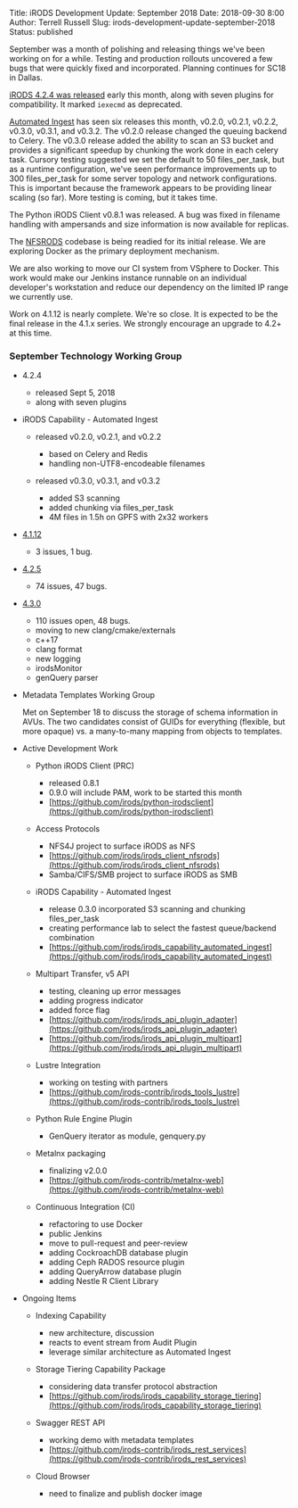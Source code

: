 Title: iRODS Development Update: September 2018
Date: 2018-09-30 8:00
Author: Terrell Russell
Slug: irods-development-update-september-2018
Status: published

September was a month of polishing and releasing things we've been working on for a while.  Testing and production rollouts uncovered a few bugs that were quickly fixed and incorporated.  Planning continues for SC18 in Dallas.

[iRODS 4.2.4 was released]({filename}/posts/irods-4-2-4-is-released.md) early this month, along with seven plugins for compatibility.  It marked `iexecmd` as deprecated.

[Automated Ingest](https://github.com/irods/irods_capability_automated_ingest) has seen six releases this month, v0.2.0, v0.2.1, v0.2.2, v0.3.0, v0.3.1, and v0.3.2.  The v0.2.0 release changed the queuing backend to Celery.  The v0.3.0 release added the ability to scan an S3 bucket and provides a significant speedup by chunking the work done in each celery task.  Cursory testing suggested we set the default to 50 files_per_task, but as a runtime configuration, we've seen performance improvements up to 300 files_per_task for some server topology and network configurations.  This is important because the framework appears to be providing linear scaling (so far).  More testing is coming, but it takes time.

The Python iRODS Client v0.8.1 was released.  A bug was fixed in filename handling with ampersands and size information is now available for replicas.

The [NFSRODS](https://github.com/irods/irods_client_nfsrods) codebase is being readied for its initial release.  We are exploring Docker as the primary deployment mechanism.

We are also working to move our CI system from VSphere to Docker.  This work would make our Jenkins instance runnable on an individual developer's workstation and reduce our dependency on the limited IP range we currently use.

Work on 4.1.12 is nearly complete.  We're so close.  It is expected to be the final release in the 4.1.x series.  We strongly encourage an upgrade to 4.2+ at this time.


### September Technology Working Group

- 4.2.4

    - released Sept 5, 2018
    - along with seven plugins

- iRODS Capability - Automated Ingest

    - released v0.2.0, v0.2.1, and v0.2.2
        - based on Celery and Redis
        - handling non-UTF8-encodeable filenames

    - released v0.3.0, v0.3.1, and v0.3.2
        - added S3 scanning
        - added chunking via files_per_task
        - 4M files in 1.5h on GPFS with 2x32 workers

- [4.1.12](https://github.com/irods/irods/milestone/27)

    - 3 issues, 1 bug.

- [4.2.5](https://github.com/irods/irods/milestone/30)

    - 74 issues, 47 bugs.

- [4.3.0](https://github.com/irods/irods/milestone/16)

    - 110 issues open, 48 bugs.
    - moving to new clang/cmake/externals
    - c++17
    - clang format
    - new logging
    - irodsMonitor
    - genQuery parser

- Metadata Templates Working Group

    Met on September 18 to discuss the storage of schema information in AVUs.  The two candidates consist of GUIDs for everything (flexible, but more opaque) vs. a many-to-many mapping from objects to templates.

- Active Development Work

    - Python iRODS Client (PRC)
        - released 0.8.1
        - 0.9.0 will include PAM, work to be started this month
        - [https://github.com/irods/python-irodsclient](https://github.com/irods/python-irodsclient)

    - Access Protocols
        - NFS4J project to surface iRODS as NFS
        - [https://github.com/irods/irods_client_nfsrods](https://github.com/irods/irods_client_nfsrods)
        - Samba/CIFS/SMB project to surface iRODS as SMB

    - iRODS Capability - Automated Ingest
        - release 0.3.0 incorporated S3 scanning and chunking files_per_task
        - creating performance lab to select the fastest queue/backend combination
        - [https://github.com/irods/irods_capability_automated_ingest](https://github.com/irods/irods_capability_automated_ingest)

    - Multipart Transfer, v5 API
        - testing, cleaning up error messages
        - adding progress indicator
        - added force flag
        - [https://github.com/irods/irods_api_plugin_adapter](https://github.com/irods/irods_api_plugin_adapter)
        - [https://github.com/irods/irods_api_plugin_multipart](https://github.com/irods/irods_api_plugin_multipart)

    - Lustre Integration
        - working on testing with partners
        - [https://github.com/irods-contrib/irods_tools_lustre](https://github.com/irods-contrib/irods_tools_lustre)

    - Python Rule Engine Plugin
        - GenQuery iterator as module, genquery.py

    - Metalnx packaging
        - finalizing v2.0.0
        - [https://github.com/irods-contrib/metalnx-web](https://github.com/irods-contrib/metalnx-web)

    - Continuous Integration (CI)
        - refactoring to use Docker
        - public Jenkins
        - move to pull-request and peer-review
        - adding CockroachDB database plugin
        - adding Ceph RADOS resource plugin
        - adding QueryArrow database plugin
        - adding Nestle R Client Library

- Ongoing Items

    - Indexing Capability
        - new architecture, discussion
        - reacts to event stream from Audit Plugin
        - leverage similar architecture as Automated Ingest

    - Storage Tiering Capability Package
        - considering data transfer protocol abstraction
        - [https://github.com/irods/irods_capability_storage_tiering](https://github.com/irods/irods_capability_storage_tiering)

    - Swagger REST API
        - working demo with metadata templates
        - [https://github.com/irods-contrib/irods_rest_services](https://github.com/irods-contrib/irods_rest_services)

    - Cloud Browser
        - need to finalize and publish docker image
